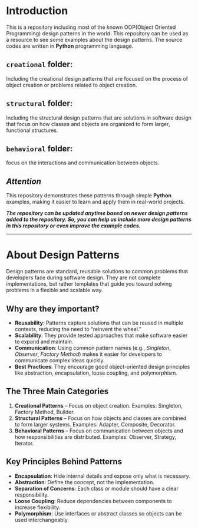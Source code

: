 # Introduction
This is a repository including most of the known OOP(Object Oriented Programming) design patterns in the world. This repository can be used as a resource to see some examples about the design patterns. The source codes are written in **Python** programming language.

## `creational` folder:
Including the creational design patterns that are focused on the process of object creation or problems related to object creation.

## `structural` folder:
Including the structural design patterns that are solutions in software design that focus on how classes and objects are organized to form larger, functional structures.

## `behavioral` folder:
focus on the interactions and communication between objects.

## ***Attention***
This repository demonstrates these patterns through simple **Python** examples, making it easier to learn and apply them in real-world projects.

***The repository can be updated anytime based on newer design patterns added to the repository. So, you can help us include more design patterns in this repository or even improve the example codes.***


---

# About Design Patterns
Design patterns are standard, reusable solutions to common problems that developers face during software design. They are not complete implementations, but rather templates that guide you toward solving problems in a flexible and scalable way.

## Why are they important?
- **Reusability**: Patterns capture solutions that can be reused in multiple contexts, reducing the need to “reinvent the wheel.”
- **Scalability**: They provide tested approaches that make software easier to expand and maintain.
- **Communication**: Using common pattern names (e.g., *Singleton*, *Observer*, *Factory Method*) makes it easier for developers to communicate complex ideas quickly.
- **Best Practices**: They encourage good object-oriented design principles like abstraction, encapsulation, loose coupling, and polymorphism.

## The Three Main Categories
1. **Creational Patterns** – Focus on object creation. Examples: Singleton, Factory Method, Builder.
2. **Structural Patterns** – Focus on how objects and classes are combined to form larger systems. Examples: Adapter, Composite, Decorator.
3. **Behavioral Patterns** – Focus on communication between objects and how responsibilities are distributed. Examples: Observer, Strategy, Iterator.

## Key Principles Behind Patterns
- **Encapsulation**: Hide internal details and expose only what is necessary.
- **Abstraction**: Define the concept, not the implementation.
- **Separation of Concerns**: Each class or module should have a clear responsibility.
- **Loose Coupling**: Reduce dependencies between components to increase flexibility.
- **Polymorphism**: Use interfaces or abstract classes so objects can be used interchangeably.
